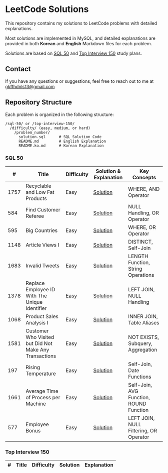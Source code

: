 # LeetCode Solutions

This repository contains my solutions to LeetCode problems with detailed explanations.

Most solutions are implemented in MySQL, and detailed explanations are provided in both **Korean** and **English** Markdown files for each problem.

Solutions are based on [SQL 50](https://leetcode.com/studyplan/top-sql-50/) and [Top Interview 150](https://leetcode.com/studyplan/top-interview-150/) study plans.

## Contact

If you have any questions or suggestions, feel free to reach out to me at gkffhdnls13@gmail.com

## Repository Structure

Each problem is organized in the following structure:

```
/sql-50/ or /top-interview-150/
  /difficulty/ (easy, medium, or hard)
    /problem_number/
      solution.sql      # SQL Solution Code
      README.md         # English Explanation
      README.ko.md      # Korean Explanation
```

### SQL 50

| #    | Title                                                  | Difficulty | Solution & Explanation          | Key Concepts                            |
| ---- | ------------------------------------------------------ | ---------- | ------------------------------- | --------------------------------------- |
| 1757 | Recyclable and Low Fat Products                        | Easy       | [Solution](./sql-50/eazy/1757/) | WHERE, AND Operator                     |
| 584  | Find Customer Referee                                  | Easy       | [Solution](./sql-50/easy/584/)  | NULL Handling, OR Operator              |
| 595  | Big Countries                                          | Easy       | [Solution](./sql-50/easy/595/)  | WHERE, OR Operator                      |
| 1148 | Article Views I                                        | Easy       | [Solution](./sql-50/eazy/1148/) | DISTINCT, Self-Join                     |
| 1683 | Invalid Tweets                                         | Easy       | [Solution](./sql-50/eazy/1683/) | LENGTH Function, String Operations      |
| 1378 | Replace Employee ID With The Unique Identifier         | Easy       | [Solution](./sql-50/eazy/1378/) | LEFT JOIN, NULL Handling                |
| 1068 | Product Sales Analysis I                               | Easy       | [Solution](./sql-50/eazy/1068/) | INNER JOIN, Table Aliases               |
| 1581 | Customer Who Visited but Did Not Make Any Transactions | Easy       | [Solution](./sql-50/easy/1581/) | NOT EXISTS, Subquery, Aggregation       |
| 197  | Rising Temperature                                     | Easy       | [Solution](./sql-50/easy/197/)  | Self-Join, Date Functions               |
| 1661 | Average Time of Process per Machine                    | Easy       | [Solution](./sql-50/eazy/1661/) | Self-Join, AVG Function, ROUND Function |
| 577  | Employee Bonus                                         | Easy       | [Solution](./sql-50/eazy/577/)  | LEFT JOIN, NULL Filtering, OR Operator  |

### Top Interview 150

| #   | Title | Difficulty | Solution | Explanation |
| --- | ----- | ---------- | -------- | ----------- |
